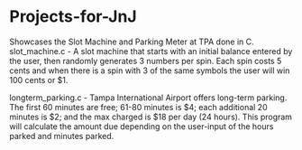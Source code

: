 # Projects-for-JnJ
Showcases the Slot Machine and Parking Meter at TPA done in C.
slot_machine.c - A slot machine that starts with an initial balance entered by
                 the user, then randomly generates 3 numbers per spin. Each spin
                 costs 5 cents and when there is a spin with 3 of the same symbols
                 the user will win 100 cents or $1.
                 
longterm_parking.c - Tampa International Airport offers long-term parking. The
                     first 60 minutes are free; 61-80 minutes is $4; each additional
                     20 minutes is $2; and the max charged is $18 per day (24 hours).
                     This program will calculate the amount due depending on the 
                     user-input of the hours parked and minutes parked.
